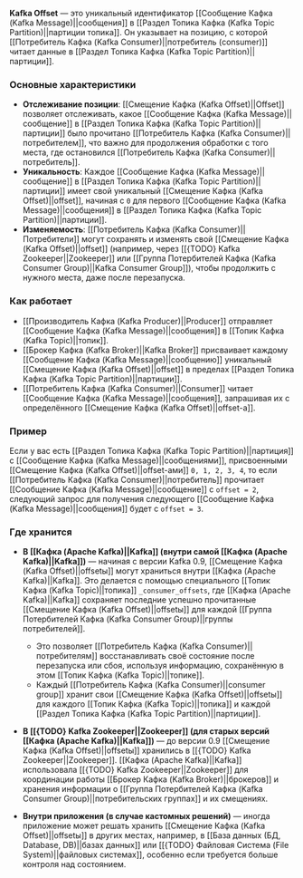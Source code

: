 **Kafka Offset** — это уникальный идентификатор [[Сообщение Кафка (Kafka Message)||сообщения]] в [[Раздел Топика Кафка (Kafka Topic Partition)||партиции топика]]. Он указывает на позицию, с которой [[Потребитель Кафка (Kafka Consumer)||потребитель (consumer)]] читает данные в [[Раздел Топика Кафка (Kafka Topic Partition)||партиции]].


### Основные характеристики

- **Отслеживание позиции**: [[Смещение Кафка (Kafka Offset)||Offset]] позволяет отслеживать, какое [[Сообщение Кафка (Kafka Message)||сообщение]] в [[Раздел Топика Кафка (Kafka Topic Partition)||партиции]] было прочитано [[Потребитель Кафка (Kafka Consumer)||потребителем]], что важно для продолжения обработки с того места, где остановился [[Потребитель Кафка (Kafka Consumer)||потребитель]].
- **Уникальность**: Каждое [[Сообщение Кафка (Kafka Message)||сообщение]] в [[Раздел Топика Кафка (Kafka Topic Partition)||партиции]] имеет свой уникальный [[Смещение Кафка (Kafka Offset)||offset]], начиная с `0` для первого [[Сообщение Кафка (Kafka Message)||сообщения]] в [[Раздел Топика Кафка (Kafka Topic Partition)||партиции]].
- **Изменяемость**: [[Потребитель Кафка (Kafka Consumer)||Потребители]] могут сохранять и изменять свой [[Смещение Кафка (Kafka Offset)||offset]] (например, через [[{TODO} Kafka Zookeeper||Zookeeper]] или [[Группа Потербителей Кафка (Kafka Consumer Group)||Kafka Consumer Group]]), чтобы продолжить с нужного места, даже после перезапуска.


### Как работает

- [[Производитель Кафка (Kafka Producer)||Producer]] отправляет [[Сообщение Кафка (Kafka Message)||сообщения]] в [[Топик Кафка (Kafka Topic)||топик]].
- [[Брокер Кафка (Kafka Broker)||Kafka Broker]] присваивает каждому [[Сообщение Кафка (Kafka Message)||сообщению]] уникальный [[Смещение Кафка (Kafka Offset)||offset]] в пределах [[Раздел Топика Кафка (Kafka Topic Partition)||партиции]].
- [[Потребитель Кафка (Kafka Consumer)||Consumer]] читает [[Сообщение Кафка (Kafka Message)||сообщения]], запрашивая их с определённого [[Смещение Кафка (Kafka Offset)||offset-а]].  


### Пример

Если у вас есть [[Раздел Топика Кафка (Kafka Topic Partition)||партиция]] с [[Сообщение Кафка (Kafka Message)||сообщениями]], присвоенными [[Смещение Кафка (Kafka Offset)||offset-ами]] `0, 1, 2, 3, 4`, то если [[Потребитель Кафка (Kafka Consumer)||потребитель]] прочитает [[Сообщение Кафка (Kafka Message)||сообщение]] с `offset = 2`, следующий запрос для получения следующего [[Сообщение Кафка (Kafka Message)||сообщения]] будет с `offset = 3`.


### Где хранится

- **В [[Кафка (Apache Kafka)||Kafka]] (внутри самой [[Кафка (Apache Kafka)||Kafka]])** — начиная с версии Kafka 0.9, [[Смещение Кафка (Kafka Offset)||offsetы]] могут храниться внутри [[Кафка (Apache Kafka)||Kafka]]. Это делается с помощью специального [[Топик Кафка (Kafka Topic)||топика]]  `_consumer_offsets`, где [[Кафка (Apache Kafka)||Kafka]] сохраняет последние успешно прочитанные [[Смещение Кафка (Kafka Offset)||offsetы]] для каждой [[Группа Потербителей Кафка (Kafka Consumer Group)||группы потребителей]].
	- Это позволяет [[Потребитель Кафка (Kafka Consumer)||потребителям]] восстанавливать своё состояние после перезапуска или сбоя, используя информацию, сохранённую в этом [[Топик Кафка (Kafka Topic)||топике]].
	- Каждый [[Потребитель Кафка (Kafka Consumer)||consumer group]] хранит свои [[Смещение Кафка (Kafka Offset)||offsetы]] для каждого [[Топик Кафка (Kafka Topic)||топика]] и каждой [[Раздел Топика Кафка (Kafka Topic Partition)||партиции]].
	  
- **В [[{TODO} Kafka Zookeeper||Zookeeper]] (для старых версий [[Кафка (Apache Kafka)||Kafka]])** — до версии 0.9 [[Смещение Кафка (Kafka Offset)||offsetы]] хранились в [[{TODO} Kafka Zookeeper||Zookeeper]]. [[Кафка (Apache Kafka)||Kafka]] использовала [[{TODO} Kafka Zookeeper||Zookeeper]] для координации работы [[Брокер Кафка (Kafka Broker)||брокеров]] и хранения информации о [[Группа Потербителей Кафка (Kafka Consumer Group)||потребительских группах]] и их смещениях.
  
- **Внутри приложения (в случае кастомных решений)** — иногда приложение может решать хранить [[Смещение Кафка (Kafka Offset)||offsetы]] в других местах, например, в [[База данных (БД, Database, DB)||базах данных]] или [[{TODO} Файловая Система (File System)||файловых системах]], особенно если требуется больше контроля над состоянием.